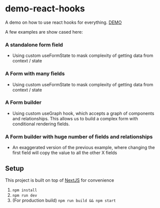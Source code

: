 # demo-react-hooks

A demo on how to use react hooks for everything. [DEMO](https://demo-react-hooks.now.sh/)

A few examples are show cased here:

### A standalone form field

- Using custom useFormState to mask complexity of getting data from context / state

### A Form with many fields

- Using custom useFormState to mask complexity of getting data from context / state

### A Form builder

- Using custom useGraph hook, which accepts a graph of components and relationships. This allows us to build a complex form with conditional rendering fields.

### A Form builder with huge number of fields and relationships

- An exaggerated version of the previous example, where changing the first field will copy the value to all the other X fields

## Setup

This project is built on top of [NextJS](http://nextjs.org) for convenience

1. `npm install`
2. `npm run dev`
3. (For production build) `npm run build && npm start`
